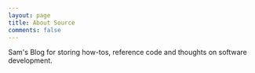 ```yaml
---
layout: page
title: About Source
comments: false
---
```


Sam's Blog for storing how-tos, reference code and thoughts on software development.
